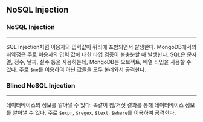 ## NoSQL Injection
### NoSQL Injection
---
SQL Injection처럼 이용자의 입력값이 쿼리에 포함되면서 발생한다. MongoDB에서의 취약점은 주로 이용자의 입력 값에 대한 타입 검증이 불충분할 때 발생한다. SQL은 문자열, 정수, 날짜, 실수 등을 사용하는데, MongoDB는 오브젝트, 배열 타입을 사용할 수 있다. 주로 `$ne`를 이용하여 아닌 값들을 모두 불러와서 공격한다.
### Blined NoSQL Injection
---
데이터베이스의 정보를 알아낼 수 있다. 똑같이 참/거짓 결과를 통해 데이터베이스 정보를 알아낼 수 있다. 주로 `$expr`, `$regex`, `$text`, `$where`를 이용하여 공격한다.